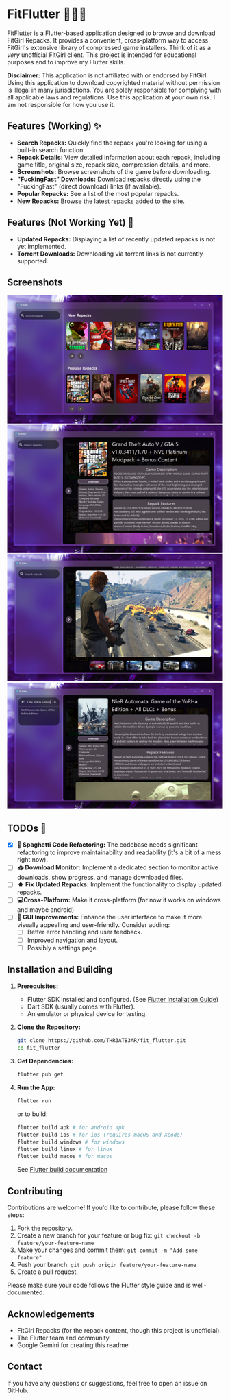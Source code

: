 # FitFlutter 🏋️‍♀️🦋

FitFlutter is a Flutter-based application designed to browse and download FitGirl Repacks.  It provides a convenient, cross-platform way to access FitGirl's extensive library of compressed game installers.  Think of it as a *very* unofficial FitGirl client.  This project is intended for educational purposes and to improve my Flutter skills.

**Disclaimer:**  This application is not affiliated with or endorsed by FitGirl.  Using this application to download copyrighted material without permission is illegal in many jurisdictions.  You are solely responsible for complying with all applicable laws and regulations.  Use this application at your own risk. I am not responsible for how you use it.

## Features (Working) ✨

* **Search Repacks:** Quickly find the repack you're looking for using a built-in search function.
* **Repack Details:** View detailed information about each repack, including game title, original size, repack size, compression details, and more.
* **Screenshots:**  Browse screenshots of the game before downloading.
* **"FuckingFast" Downloads:** Download repacks directly using the "FuckingFast" (direct download) links (if available).
* **Popular Repacks:** See a list of the most popular repacks.
* **New Repacks:**  Browse the latest repacks added to the site.

## Features (Not Working Yet) 🚧

* **Updated Repacks:**  Displaying a list of recently updated repacks is not yet implemented.
* **Torrent Downloads:** Downloading via torrent links is not currently supported.

## Screenshots

![Alt text](images/readme/1.png?raw=true "Home Page")
![Alt text](images/readme/2.png?raw=true "Repack Info")
![Alt text](images/readme/3.png?raw=true "Repack Screenshots")
![Alt text](images/readme/4.png?raw=true "Repack Search")

## TODOs 📝

* [X] **🍝 Spaghetti Code Refactoring:**  The codebase needs significant refactoring to improve maintainability and readability (it's a bit of a mess right now).
* [ ] **📥 Download Monitor:** Implement a dedicated section to monitor active downloads, show progress, and manage downloaded files.
* [ ] **⬆️ Fix Updated Repacks:**  Implement the functionality to display updated repacks.
* [ ] **💻Cross-Platform:** Make it cross-platform (for now it works on windows and maybe android)
* [ ] **💅 GUI Improvements:**  Enhance the user interface to make it more visually appealing and user-friendly.  Consider adding:
  * [ ] Better error handling and user feedback.
  * [ ] Improved navigation and layout.
  * [ ] Possibly a settings page.

## Installation and Building

1. **Prerequisites:**

   * Flutter SDK installed and configured. (See [Flutter Installation Guide](https://docs.flutter.dev/get-started/install))
   * Dart SDK (usually comes with Flutter).
   * An emulator or physical device for testing.
2. **Clone the Repository:**

   ```bash
   git clone https://github.com/THR3ATB3AR/fit_flutter.git
   cd fit_flutter
   ```
3. **Get Dependencies:**

   ```bash
   flutter pub get
   ```
4. **Run the App:**

   ```bash
   flutter run
   ```

   or to build:

   ```bash
   flutter build apk # for android apk
   flutter build ios # for ios (requires macOS and Xcode)
   flutter build windows # for windows
   flutter build linux # for linux
   flutter build macos # for macos
   ```

   See [Flutter build documentation](https://docs.flutter.dev/deployment/build-guides)

## Contributing

Contributions are welcome!  If you'd like to contribute, please follow these steps:

1. Fork the repository.
2. Create a new branch for your feature or bug fix: `git checkout -b feature/your-feature-name`
3. Make your changes and commit them: `git commit -m "Add some feature"`
4. Push your branch: `git push origin feature/your-feature-name`
5. Create a pull request.

Please make sure your code follows the Flutter style guide and is well-documented.

## Acknowledgements

* FitGirl Repacks (for the repack content, though this project is unofficial).
* The Flutter team and community.
* Google Gemini for creating this readme

## Contact

If you have any questions or suggestions, feel free to open an issue on GitHub.
